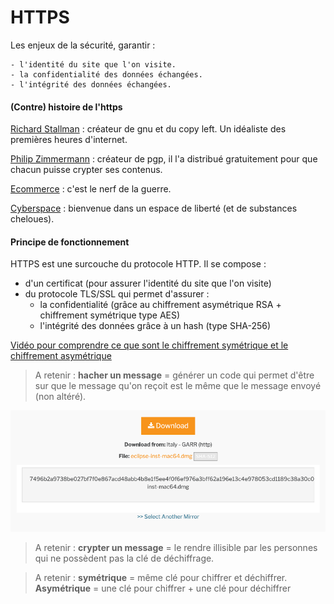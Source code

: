 # HTTPS

Les enjeux de la sécurité, garantir :

    - l'identité du site que l'on visite.
    - la confidentialité des données échangées.
    - l'intégrité des données échangées.

#### (Contre) histoire de l'https

[Richard Stallman](videos/Richard_Stallman.mp4) : créateur de gnu et du copy left. Un idéaliste des premières heures d'internet.

[Philip Zimmermann](videos/Philip_Zimmermann.mp4) : créateur de pgp, il l'a distribué gratuitement pour que chacun puisse crypter ses contenus.

[Ecommerce](videos/ecommerce.mp4) : c'est le nerf de la guerre.

[Cyberspace](videos/cyberspace.mp4) : bienvenue dans un espace de liberté (et de substances cheloues).


#### Principe de fonctionnement

HTTPS est une surcouche du protocole HTTP. Il se compose :

- d'un certificat (pour assurer l'identité du site que l'on visite)
- du protocole TLS/SSL qui permet d'assurer :
    + la confidentialité (grâce au chiffrement asymétrique RSA + chiffrement symétrique type AES)
    + l'intégrité des données grâce à un hash (type SHA-256)

[Vidéo pour comprendre ce que sont le chiffrement symétrique et le chiffrement asymétrique](https://www.youtube.com/watch?v=AQDCe585Lnc&feature=youtu.be)

> A retenir : **hacher un message** = générer un code qui permet d'être sur que le message qu'on reçoit est le même que le message envoyé (non altéré).

![img](hash.png)

> A retenir : **crypter un message** = le rendre illisible par les personnes qui ne possèdent pas la clé de déchiffrage.

> A retenir : **symétrique** = même clé pour chiffrer et déchiffrer. **Asymétrique** = une clé pour chiffrer + une clé pour déchiffrer
